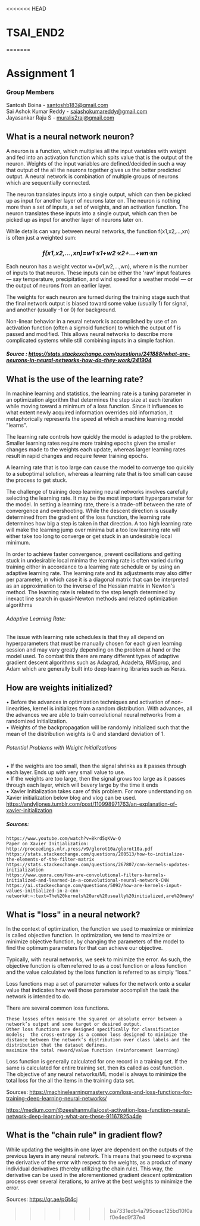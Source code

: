 <<<<<<< HEAD
# TSAI_END2
=======
# Assignment 1
### Group Members
Santosh Boina - santoshb183@gmail.com              
Sai Ashok Kumar Reddy - saiashokumareddy@gmail.com                
Jayasankar Raju S - muralis2raj@gmail.com             


## What is a neural network neuron?
A neuron is a function, which multiplies all the input variables with weight and  fed into an activation function which spits value that is the output of the neuron. Weights of the input variables are defined/decided in such a way that output of the all the neurons together gives us the better predicted output.
A neural network is combination of multiple groups of neurons which are sequentially connected.

The neuron translates inputs into a single output, which can then be picked up as input for another layer of neurons later on. The neuron is nothing more than a set of inputs, a set of weights, and an activation function. The neuron translates these inputs into a single output, which can then be picked up as input for another layer of neurons later on.

While details can vary between neural networks, the function f(x1,x2,…,xn) is often just a weighted sum:
###       <div align="center">     *f(x1,x2,…,xn)=w1⋅x1+w2⋅x2+...+wn⋅xn <div>*
Each neuron has a weight vector w=(w1,w2,...,wn), where n is the number of inputs to that neuron. These inputs can be either the 'raw' input features — say temperature, precipitation, and wind speed for a weather model — or the output of neurons from an earlier layer.

The weights for each neuron are turned during the training stage such that the final network output is biased toward some value (usually 1) for signal, and another (usually -1 or 0) for background.

Non-linear behavior in a neural network is accomplished by use of an activation function (often a sigmoid function) to which the output of f is passed and modified. This allows neural networks to describe more complicated systems while still combining inputs in a simple fashion.

##### Source : https://stats.stackexchange.com/questions/241888/what-are-neurons-in-neural-networks-how-do-they-work/241904

## What is the use of the learning rate? 
In machine learning and statistics, the learning rate is a tuning parameter in an optimization algorithm that determines the step size at each iteration while moving toward a minimum of a loss function. Since it influences to what extent newly acquired information overrides old information, it metaphorically represents the speed at which a machine learning model "learns".      

The learning rate controls how quickly the model is adapted to the problem. Smaller learning rates require more training epochs given the smaller changes made to the weights each update, whereas larger learning rates result in rapid changes and require fewer training epochs.      

A learning rate that is too large can cause the model to converge too quickly to a suboptimal solution, whereas a learning rate that is too small can cause the process to get stuck.     

The challenge of training deep learning neural networks involves carefully selecting the learning rate. It may be the most important hyperparameter for the model.
In setting a learning rate, there is a trade-off between the rate of convergence and overshooting. While the descent direction is usually determined from the gradient of the loss function, the learning rate determines how big a step is taken in that direction. A too high learning rate will make the learning jump over minima but a too low learning rate will either take too long to converge or get stuck in an undesirable local minimum.      

In order to achieve faster convergence, prevent oscillations and getting stuck in undesirable local minima the learning rate is often varied during training either in accordance to a learning rate schedule or by using an adaptive learning rate. The learning rate and its adjustments may also differ per parameter, in which case it is a diagonal matrix that can be interpreted as an approximation to the inverse of the Hessian matrix in Newton's method. The learning rate is related to the step length determined by inexact line search in quasi-Newton methods and related optimization algorithms
###### Adaptive Learning Rate:
The issue with learning rate schedules is that they all depend on hyperparameters that must be manually chosen for each given learning session and may vary greatly depending on the problem at hand or the model used. To combat this there are many different types of adaptive gradient descent algorithms such as Adagrad, Adadelta, RMSprop, and Adam which are generally built into deep learning libraries such as Keras.      

## How are weights initialized?     
• Before the advances in optimization techniques and activation of non-linearities, kernel is initializes from a random distribution. With advances, all the advances we are able to train convolutional neural networks from a randomized initialization.                 
• Weights of the backpropagation will be randomly initialized such that the mean of the distribution weights is 0 and standard deviation of 1.                   
###### Potential Problems with Weight Initializations 
• If the weights are too small, then the signal shrinks as it passes through each layer. Ends up with very small value to use.              
• If the weights are too large, then the signal grows too large as it passes through each layer, which will bevery large by the time it ends             
• Xavier Initialization takes care of this problem. For more understanding on Xavier initialization below blog and vlog can be used. https://andyljones.tumblr.com/post/110998971763/an-explanation-of-xavier-initialization 

##### Sources: 
    https://www.youtube.com/watch?v=8krd5qKVw-Q           
    Paper on Xavier Initialization: http://proceedings.mlr.press/v9/glorot10a/glorot10a.pdf                
    https://stats.stackexchange.com/questions/200513/how-to-initialize-the-elements-of-the-filter-matrix                       
    https://stats.stackexchange.com/questions/267807/cnn-kernels-updates-initialization                    
    https://www.quora.com/How-are-convolutional-filters-kernels-initialized-and-learned-in-a-convolutional-neural-network-CNN https://ai.stackexchange.com/questions/5092/how-are-kernels-input-values-initialized-in-a-cnn-network#:~:text=The%20kernels%20are%20usually%20initialized,are%20many%20different%20initialization%20strategies.&text=For%20specific%20types%20of%20kernels,that%20seem%20to%20perform%20well.         

## What is "loss" in a neural network?
In the context of optimization, the function we used to maximize or minimize is called objective function. In optimization, we tend to maximize or minimize objective function, by changing the parameters of the model to find the optimum parameters for that can achieve our objective.

Typically, with neural networks, we seek to minimize the error. As such, the objective function is often referred to as a cost function or a loss function and the value calculated by the loss function is referred to as simply “loss.”

Loss functions map a set of parameter values for the network onto a scalar value that indicates how well those parameter accomplish the task the network is intended to do.

There are several common loss functions.

    These losses often measure the squared or absolute error between a network’s output and some target or desired output.              
    Other loss functions are designed specifically for classification models;  the cross-entropy is a common loss designed to minimize the distance between the network’s distribution over class labels and the distribution that the dataset defines.       
    maximize the total reward/value function (reinforcement learning) 

Loss function is generally calculated for one record in a training set. If the same is calculated for entire training set, then its called as cost function. The objective of any neural networks/ML model is always to minimize the total loss for the all the items in the training data set.

Sources: 
https://machinelearningmastery.com/loss-and-loss-functions-for-training-deep-learning-neural-networks/

https://medium.com/@zeeshanmulla/cost-activation-loss-function-neural-network-deep-learning-what-are-these-91167825a4de

## What is the "chain rule" in gradient flow?      
      
While updating the weights in one layer are dependent on the outputs of the previous layers in any neural network. This means that you need to express the derivative of the error with respect to the weights, as a product of many individual derivatives (thereby utilizing the chain rule). This way, the derivative can be used in the aforementioned gradient descent optimization process over several iterations, to arrive at the best weights to minimize the error.


Sources:
https://qr.ae/pGt4cj
>>>>>>> ba7331edb4a795ceac125bd10f0af0e4ed9f37e4
